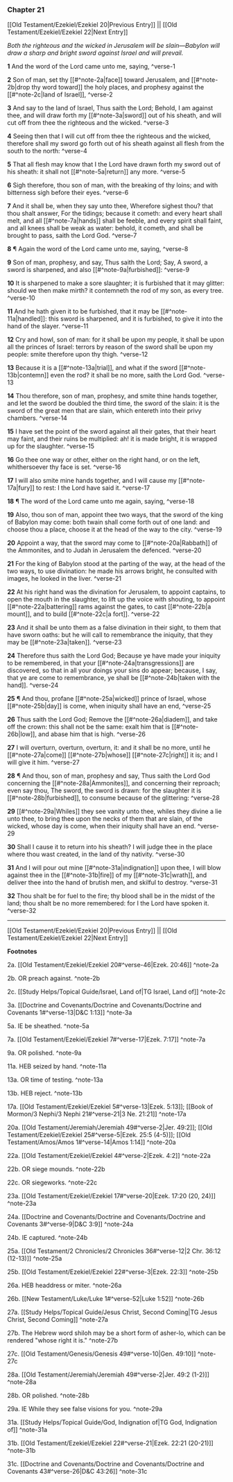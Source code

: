 ### Chapter 21

[[Old Testament/Ezekiel/Ezekiel 20|Previous Entry]]  ||  [[Old Testament/Ezekiel/Ezekiel 22|Next Entry]]

*Both the righteous and the wicked in Jerusalem will be slain—Babylon will draw a sharp and bright sword against Israel and will prevail.*

**1**  And the word of the Lord came unto me, saying, ^verse-1

**2**  Son of man, set thy [[#^note-2a|face]] toward Jerusalem, and [[#^note-2b|drop thy word toward]] the holy places, and prophesy against the [[#^note-2c|land of Israel]], ^verse-2

**3**  And say to the land of Israel, Thus saith the Lord; Behold, I am against thee, and will draw forth my [[#^note-3a|sword]] out of his sheath, and will cut off from thee the righteous and the wicked. ^verse-3

**4**  Seeing then that I will cut off from thee the righteous and the wicked, therefore shall my sword go forth out of his sheath against all flesh from the south to the north: ^verse-4

**5**  That all flesh may know that I the Lord have drawn forth my sword out of his sheath: it shall not [[#^note-5a|return]] any more. ^verse-5

**6**  Sigh therefore, thou son of man, with the breaking of thy loins; and with bitterness sigh before their eyes. ^verse-6

**7**  And it shall be, when they say unto thee, Wherefore sighest thou? that thou shalt answer, For the tidings; because it cometh: and every heart shall melt, and all [[#^note-7a|hands]] shall be feeble, and every spirit shall faint, and all knees shall be weak as water: behold, it cometh, and shall be brought to pass, saith the Lord God. ^verse-7

**8**  ¶ Again the word of the Lord came unto me, saying, ^verse-8

**9**  Son of man, prophesy, and say, Thus saith the Lord; Say, A sword, a sword is sharpened, and also [[#^note-9a|furbished]]: ^verse-9

**10**  It is sharpened to make a sore slaughter; it is furbished that it may glitter: should we then make mirth? it contemneth the rod of my son, as every tree. ^verse-10

**11**  And he hath given it to be furbished, that it may be [[#^note-11a|handled]]: this sword is sharpened, and it is furbished, to give it into the hand of the slayer. ^verse-11

**12**  Cry and howl, son of man: for it shall be upon my people, it shall be upon all the princes of Israel: terrors by reason of the sword shall be upon my people: smite therefore upon thy thigh. ^verse-12

**13**  Because it is a [[#^note-13a|trial]], and what if the sword [[#^note-13b|contemn]] even the rod? it shall be no more, saith the Lord God. ^verse-13

**14**  Thou therefore, son of man, prophesy, and smite thine hands together, and let the sword be doubled the third time, the sword of the slain: it is the sword of the great men that are slain, which entereth into their privy chambers. ^verse-14

**15**  I have set the point of the sword against all their gates, that their heart may faint, and their ruins be multiplied: ah! it is made bright, it is wrapped up for the slaughter. ^verse-15

**16**  Go thee one way or other, either on the right hand, or on the left, whithersoever thy face is set. ^verse-16

**17**  I will also smite mine hands together, and I will cause my [[#^note-17a|fury]] to rest: I the Lord have said it. ^verse-17

**18**  ¶ The word of the Lord came unto me again, saying, ^verse-18

**19**  Also, thou son of man, appoint thee two ways, that the sword of the king of Babylon may come: both twain shall come forth out of one land: and choose thou a place, choose it at the head of the way to the city. ^verse-19

**20**  Appoint a way, that the sword may come to [[#^note-20a|Rabbath]] of the Ammonites, and to Judah in Jerusalem the defenced. ^verse-20

**21**  For the king of Babylon stood at the parting of the way, at the head of the two ways, to use divination: he made his arrows bright, he consulted with images, he looked in the liver. ^verse-21

**22**  At his right hand was the divination for Jerusalem, to appoint captains, to open the mouth in the slaughter, to lift up the voice with shouting, to appoint [[#^note-22a|battering]] rams against the gates, to cast [[#^note-22b|a mount]], and to build [[#^note-22c|a fort]]. ^verse-22

**23**  And it shall be unto them as a false divination in their sight, to them that have sworn oaths: but he will call to remembrance the iniquity, that they may be [[#^note-23a|taken]]. ^verse-23

**24**  Therefore thus saith the Lord God; Because ye have made your iniquity to be remembered, in that your [[#^note-24a|transgressions]] are discovered, so that in all your doings your sins do appear; because, I say, that ye are come to remembrance, ye shall be [[#^note-24b|taken with the hand]]. ^verse-24

**25**  ¶ And thou, profane [[#^note-25a|wicked]] prince of Israel, whose [[#^note-25b|day]] is come, when iniquity shall have an end, ^verse-25

**26**  Thus saith the Lord God; Remove the [[#^note-26a|diadem]], and take off the crown: this shall not be the same: exalt him that is [[#^note-26b|low]], and abase him that is high. ^verse-26

**27**  I will overturn, overturn, overturn, it: and it shall be no more, until he [[#^note-27a|come]] [[#^note-27b|whose]] [[#^note-27c|right]] it is; and I will give it him. ^verse-27

**28**  ¶ And thou, son of man, prophesy and say, Thus saith the Lord God concerning the [[#^note-28a|Ammonites]], and concerning their reproach; even say thou, The sword, the sword is drawn: for the slaughter it is [[#^note-28b|furbished]], to consume because of the glittering: ^verse-28

**29**  [[#^note-29a|Whiles]] they see vanity unto thee, whiles they divine a lie unto thee, to bring thee upon the necks of them that are slain, of the wicked, whose day is come, when their iniquity shall have an end. ^verse-29

**30**  Shall I cause it to return into his sheath? I will judge thee in the place where thou wast created, in the land of thy nativity. ^verse-30

**31**  And I will pour out mine [[#^note-31a|indignation]] upon thee, I will blow against thee in the [[#^note-31b|fire]] of my [[#^note-31c|wrath]], and deliver thee into the hand of brutish men, and skilful to destroy. ^verse-31

**32**  Thou shalt be for fuel to the fire; thy blood shall be in the midst of the land; thou shalt be no more remembered: for I the Lord have spoken it. ^verse-32


---
[[Old Testament/Ezekiel/Ezekiel 20|Previous Entry]]  ||  [[Old Testament/Ezekiel/Ezekiel 22|Next Entry]]


**Footnotes**


2a. [[Old Testament/Ezekiel/Ezekiel 20#^verse-46|Ezek. 20:46]] ^note-2a

2b. OR preach against. ^note-2b

2c. [[Study Helps/Topical Guide/Israel, Land of|TG Israel, Land of]] ^note-2c

3a. [[Doctrine and Covenants/Doctrine and Covenants/Doctrine and Covenants 1#^verse-13|D&C 1:13]] ^note-3a

5a. IE be sheathed. ^note-5a

7a. [[Old Testament/Ezekiel/Ezekiel 7#^verse-17|Ezek. 7:17]] ^note-7a

9a. OR polished. ^note-9a

11a. HEB seized by hand. ^note-11a

13a. OR time of testing. ^note-13a

13b. HEB reject. ^note-13b

17a. [[Old Testament/Ezekiel/Ezekiel 5#^verse-13|Ezek. 5:13]]; [[Book of Mormon/3 Nephi/3 Nephi 21#^verse-21|3 Ne. 21:21]] ^note-17a

20a. [[Old Testament/Jeremiah/Jeremiah 49#^verse-2|Jer. 49:2]]; [[Old Testament/Ezekiel/Ezekiel 25#^verse-5|Ezek. 25:5 (4-5)]]; [[Old Testament/Amos/Amos 1#^verse-14|Amos 1:14]] ^note-20a

22a. [[Old Testament/Ezekiel/Ezekiel 4#^verse-2|Ezek. 4:2]] ^note-22a

22b. OR siege mounds. ^note-22b

22c. OR siegeworks. ^note-22c

23a. [[Old Testament/Ezekiel/Ezekiel 17#^verse-20|Ezek. 17:20 (20, 24)]] ^note-23a

24a. [[Doctrine and Covenants/Doctrine and Covenants/Doctrine and Covenants 3#^verse-9|D&C 3:9]] ^note-24a

24b. IE captured. ^note-24b

25a. [[Old Testament/2 Chronicles/2 Chronicles 36#^verse-12|2 Chr. 36:12 (12-13)]] ^note-25a

25b. [[Old Testament/Ezekiel/Ezekiel 22#^verse-3|Ezek. 22:3]] ^note-25b

26a. HEB headdress or miter. ^note-26a

26b. [[New Testament/Luke/Luke 1#^verse-52|Luke 1:52]] ^note-26b

27a. [[Study Helps/Topical Guide/Jesus Christ, Second Coming|TG Jesus Christ, Second Coming]] ^note-27a

27b. The Hebrew word shiloh may be a short form of asher-lo, which can be rendered "whose right it is." ^note-27b

27c. [[Old Testament/Genesis/Genesis 49#^verse-10|Gen. 49:10]] ^note-27c

28a. [[Old Testament/Jeremiah/Jeremiah 49#^verse-2|Jer. 49:2 (1-2)]] ^note-28a

28b. OR polished. ^note-28b

29a. IE While they see false visions for you. ^note-29a

31a. [[Study Helps/Topical Guide/God, Indignation of|TG God, Indignation of]] ^note-31a

31b. [[Old Testament/Ezekiel/Ezekiel 22#^verse-21|Ezek. 22:21 (20-21)]] ^note-31b

31c. [[Doctrine and Covenants/Doctrine and Covenants/Doctrine and Covenants 43#^verse-26|D&C 43:26]] ^note-31c